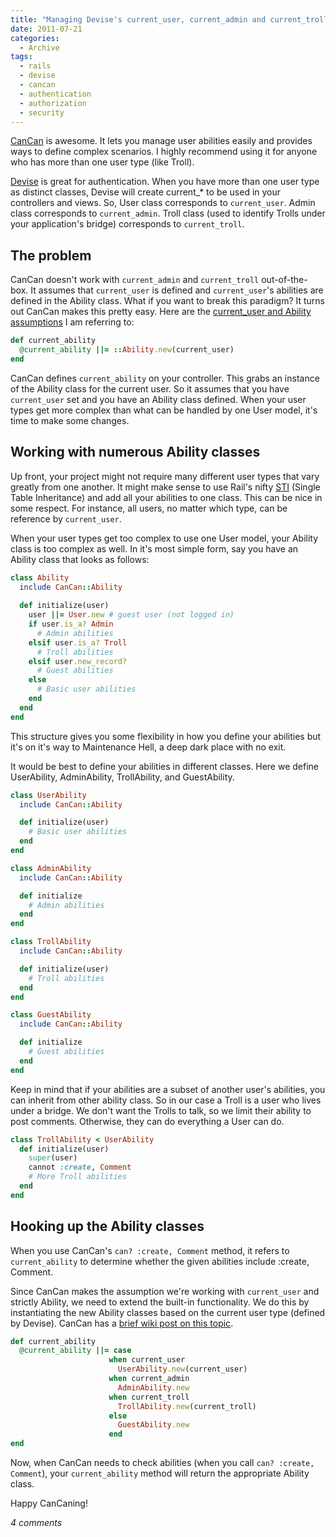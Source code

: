 ```yaml
---
title: "Managing Devise's current_user, current_admin and current_troll with CanCan"
date: 2011-07-21
categories:
  - Archive
tags:
  - rails
  - devise
  - cancan
  - authentication
  - authorization
  - security
---
```


<a href="https://github.com/ryanb/cancan" target="_blank">CanCan</a> is awesome. It lets you manage user abilities easily and provides ways to define complex scenarios. I highly recommend using it for anyone who has more than one user type (like Troll).

<a href="https://github.com/plataformatec/devise" target="_blank">Devise</a> is great for authentication. When you have more than one user type as distinct classes, Devise will create current_* to be used in your controllers and views. So, User class corresponds to `current_user`. Admin class corresponds to `current_admin`. Troll class (used to identify Trolls under your application's bridge) corresponds to `current_troll`.

## The problem

CanCan doesn't work with `current_admin` and `current_troll` out-of-the-box. It assumes that `current_user` is defined and `current_user`'s abilities are defined in the Ability class. What if you want to break this paradigm? It turns out CanCan makes this pretty easy. Here are the <a href="https://github.com/ryanb/cancan/blob/master/lib/cancan/controller_additions.rb" target="_blank">current_user and Ability assumptions</a> I am referring to:

```ruby
def current_ability
  @current_ability ||= ::Ability.new(current_user)
end
```

CanCan defines `current_ability` on your controller. This grabs an instance of the Ability class for the current user. So it assumes that you have `current_user` set and you have an Ability class defined. When your user types get more complex than what can be handled by one User model, it's time to make some changes.

## Working with numerous Ability classes

Up front, your project might not require many different user types that vary greatly from one another. It might make sense to use Rail's nifty <a href="http://api.rubyonrails.org/classes/ActiveRecord/Base.html" target="_blank">STI</a> (Single Table Inheritance) and add all your abilities to one class. This can be nice in some respect. For instance, all users, no matter which type, can be reference by `current_user`.

When your user types get too complex to use one User model, your Ability class is too complex as well. In it's most simple form, say you have an Ability class that looks as follows:

```ruby
class Ability
  include CanCan::Ability
  
  def initialize(user)
    user ||= User.new # guest user (not logged in)
    if user.is_a? Admin
      # Admin abilities
    elsif user.is_a? Troll
      # Troll abilities
    elsif user.new_record?
      # Guest abilities
    else
      # Basic user abilities
    end
  end
end
```

This structure gives you some flexibility in how you define your abilities but it's on it's way to Maintenance Hell, a deep dark place with no exit.

It would be best to define your abilities in different classes. Here we define UserAbility, AdminAbility, TrollAbility, and GuestAbility.

```ruby
class UserAbility
  include CanCan::Ability

  def initialize(user)
    # Basic user abilities
  end
end
```

```ruby
class AdminAbility
  include CanCan::Ability

  def initialize
    # Admin abilities
  end
end
```

```ruby
class TrollAbility
  include CanCan::Ability

  def initialize(user)
    # Troll abilities
  end
end
```

```ruby
class GuestAbility
  include CanCan::Ability

  def initialize
    # Guest abilities
  end
end
```

Keep in mind that if your abilities are a subset of another user's abilities, you can inherit from other ability class. So in our case a Troll is a user who lives under a bridge. We don't want the Trolls to talk, so we limit their ability to post comments. Otherwise, they can do everything a User can do.

```ruby
class TrollAbility < UserAbility
  def initialize(user)
    super(user)
    cannot :create, Comment
    # More Troll abilities
  end
end
```

## Hooking up the Ability classes

When you use CanCan's `can? :create, Comment` method, it refers to `current_ability` to determine whether the given abilities include :create, Comment.

Since CanCan makes the assumption we're working with `current_user` and strictly Ability, we need to extend the built-in functionality. We do this by instantiating the new Ability classes based on the current user type (defined by Devise). CanCan has a <a href="https://github.com/ryanb/cancan/wiki/Changing-Defaults" target="_blank">brief wiki post on this topic</a>.

```ruby
def current_ability
  @current_ability ||= case
                      when current_user
                        UserAbility.new(current_user)
                      when current_admin
                        AdminAbility.new
                      when current_troll
                        TrollAbility.new(current_troll)
                      else
                        GuestAbility.new
                      end
end
```

Now, when CanCan needs to check abilities (when you call `can? :create, Comment`), your `current_ability` method will return the appropriate Ability class.

Happy CanCaning!

*4 comments*